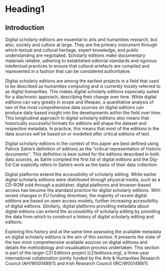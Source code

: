 # Heading1


## Introduction
Digital scholarly editions are essential to arts and humanities research, but also, society and culture at large. They are the primary instrument through which textual and cultural heritage, expert knowledge, and public understanding are negotiated. Scholarly editions make documentary materials reliable, adhering to established editorial standards and rigorous intellectual practices to ensure that cultural artefacts are compiled and represented in a fashion that can be considered authoritative. 

Digital scholarly editions are among the earliest projects in a field that used to be described as humanities computing and is currently mostly referred to as digital humanities. This makes digital scholarly editions especially suited for a diachronic approach, describing their change over time. While digital editions can vary greatly in scope and lifespan, a quantitative analysis of two of the most comprehensive data sources on digital editions can produce data-based insight into the developments within the field over time. This longitudinal approach to digital scholarly editions also means that historically successful formats for editions will shape the dataset and respective metadata. In practice, this means that most of the editions in the data sources will be based on or modelled after critical editions of text. 

Digital scholarly editions in the context of this paper are best defined using Patrick Sahle’s definition of editions as the “critical representation of historic documents''. This definition is best suited for the editions described in both data sources, as Sahle compiled the first list of digital editions and the Dig-Ed-Cat explicitly refers to Sahle’s work as the basis of their data collection. 

Digital platforms extend the accessibility of scholarly editing. While earlier digital scholarly editions were distributed through physical media, such as a CD-ROM sold through a publisher, digital platforms and browser-based access has become the standard practice for digital scholarly editions. With recent changes in EU funding directives, the majority of recent digital editions are based on open access models, further increasing accessibility of digital editions. Similarly, digital platforms providing metadata about digital editions can extend the accessibility of scholarly editing by providing the data from which to construct a history of digital scholarly editing and editions.

Exploring this history and at the same time assessing the available metadata on digital scholarly editions is the aim of this section. It presents the state of the two most comprehensive available sources on digital editions and details the methodology and visualisation process undertaken. This section is part of the larger C21 Editions project (c21editions.org), a three-year international collaboration jointly funded by the Arts & Humanities Research Council (AH/W001489/1) and Irish Research Council (IRC/W001489/1). 
